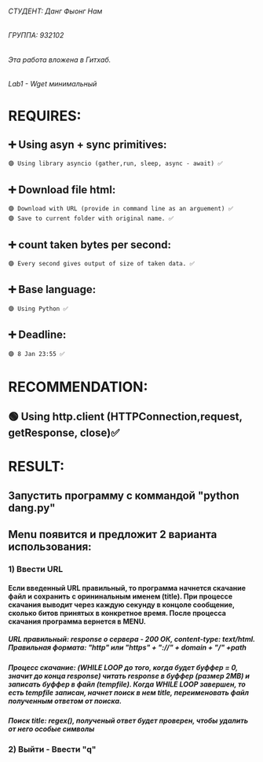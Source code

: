 ###### СТУДЕНТ: Данг Фыонг Нам
###### ГРУППА: 932102

###### Эта работа вложена в Гитхаб. 
###### Lab1 - Wget минимальный


# REQUIRES:
  ## ➕ Using asyn + sync primitives:
    🟣 Using library asyncio (gather,run, sleep, async - await) ✅
  ## ➕ Download file html:
    🟣 Download with URL (provide in command line as an arguement) ✅
    🟣 Save to current folder with original name. ✅
  ## ➕ count taken bytes per second:
    🟣 Every second gives output of size of taken data. ✅
  ## ➕ Base language:
    🟣 Using Python ✅
  ## ➕ Deadline:
    🟣 8 Jan 23:55 ✅

# RECOMMENDATION:
  ## 🟢 Using http.client (HTTPConnection,request, getResponse, close)✅

# RESULT:
## Запустить программу с коммандой "python dang.py"
## Menu появится и предложит 2 варианта использования:
### 1) Ввести URL
#### Если введенный URL правильный, то программа начнется скачание файл и сохранить с орининальным именем (title). При процессе скачания выводит через каждую секунду в концоле сообщение, сколько битов принятых в конкретное время. После процесса скачания программа вернется в MENU.
##### URL правильный: response о сервера - 200 ОК, content-type: text/html. Правильная формата: "http" или "https" + "://" + domain + "/" +path
##### Процесс скачание: (WHILE LOOP до того, когда будет буффер = 0, значит до конца response) читать response в буффер (размер 2MB) и записать буффер в файл (tempfile). Когда WHILE LOOP завершен, то есть tempfile записан, начнет поиск в нем title, переименовать файл полученным ответом от поиска.
##### Поиск title: regex(<title>(.?)</title>), полученый ответ будет проверен, чтобы удалить от него особые символы
### 2) Выйти - Ввести "q"
